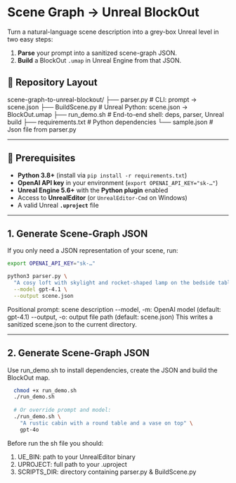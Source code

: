 # Scene Graph -> Unreal BlockOut

Turn a natural-language scene description into a grey-box Unreal level in two easy steps:  
1. **Parse** your prompt into a sanitized scene-graph JSON.  
2. **Build** a BlockOut `.umap` in Unreal Engine from that JSON.

## 📂 Repository Layout

scene-graph-to-unreal-blockout/
├── parser.py # CLI: prompt → scene.json
├── BuildScene.py # Unreal Python: scene.json → BlockOut.umap
├── run_demo.sh # End-to-end shell: deps, parser, Unreal build
├── requirements.txt # Python dependencies
└── sample.json # Json file from parser.py

---

## 🔧 Prerequisites

- **Python 3.8+** (install via `pip install -r requirements.txt`)  
- **OpenAI API key** in your environment (`export OPENAI_API_KEY="sk-…"`)  
- **Unreal Engine 5.6+** with the **Python plugin** enabled  
- Access to **UnrealEditor** (or `UnrealEditor-Cmd` on Windows)  
- A valid Unreal **`.uproject`** file

---

## 1. Generate Scene-Graph JSON

If you only need a JSON representation of your scene, run:

```bash
export OPENAI_API_KEY="sk-…"

python3 parser.py \
  "A cosy loft with skylight and rocket-shaped lamp on the bedside table." \
  --model gpt-4.1 \
  --output scene.json
```

Positional prompt: scene description
--model, -m: OpenAI model (default: gpt-4.1)
--output, -o: output file path (default: scene.json)
This writes a sanitized scene.json to the current directory.

---

## 2. Generate Scene-Graph JSON

Use run_demo.sh to install dependencies, create the JSON and build the BlockOut map.

```bash
  chmod +x run_demo.sh
  ./run_demo.sh
  
  # Or override prompt and model:
  ./run_demo.sh \
    "A rustic cabin with a round table and a vase on top" \
    gpt-4o
```

Before run the sh file you should:

1. UE_BIN: path to your UnrealEditor binary
2. UPROJECT: full path to your .uproject
3. SCRIPTS_DIR: directory containing parser.py & BuildScene.py








